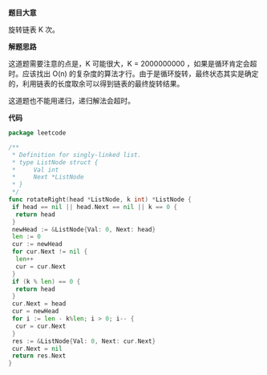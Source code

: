 **题目大意**  

旋转链表 K 次。

**解题思路**  

这道题需要注意的点是，K 可能很大，K = 2000000000 ，如果是循环肯定会超时。应该找出 O(n) 的复杂度的算法才行。由于是循环旋转，最终状态其实是确定的，利用链表的长度取余可以得到链表的最终旋转结果。

这道题也不能用递归，递归解法会超时。

**代码**   

```go
package leetcode

/**
 * Definition for singly-linked list.
 * type ListNode struct {
 *     Val int
 *     Next *ListNode
 * }
 */
func rotateRight(head *ListNode, k int) *ListNode {
 if head == nil || head.Next == nil || k == 0 {
  return head
 }
 newHead := &ListNode{Val: 0, Next: head}
 len := 0
 cur := newHead
 for cur.Next != nil {
  len++
  cur = cur.Next
 }
 if (k % len) == 0 {
  return head
 }
 cur.Next = head
 cur = newHead
 for i := len - k%len; i > 0; i-- {
  cur = cur.Next
 }
 res := &ListNode{Val: 0, Next: cur.Next}
 cur.Next = nil
 return res.Next
}
```